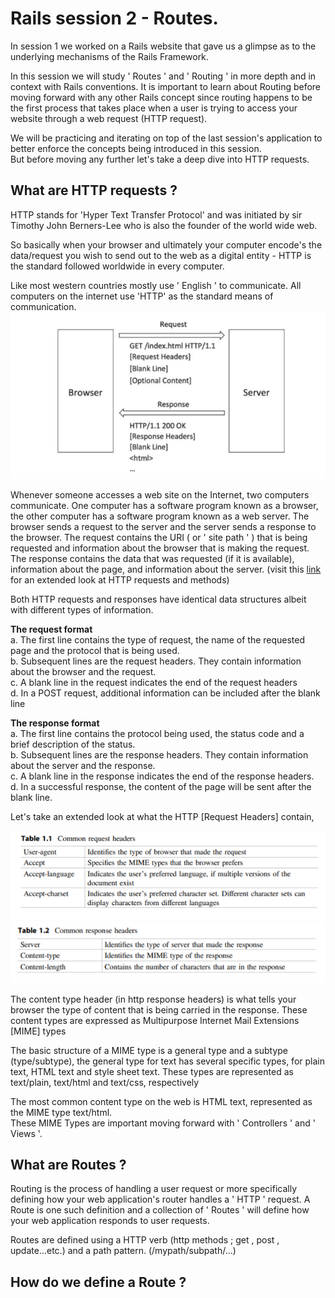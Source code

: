 # Rails session 2 - Routes.

In session 1 we worked on a Rails website that gave us a glimpse as to the underlying mechanisms of the Rails Framework.

In this session we will study ' Routes ' and ' Routing ' in more depth and in context with Rails conventions. It is important to learn about Routing before moving forward with any other Rails concept since routing happens to be the first process that takes place when a user is trying to access your website through a web request (HTTP request).

We will be practicing and iterating on top of the last session's application to better enforce the concepts being introduced in this session.</br> But before moving any further let's take a deep dive into HTTP requests.


## What are HTTP requests ?

HTTP stands for 'Hyper Text Transfer Protocol' and was initiated by sir Timothy John Berners-Lee who is also the founder of the world wide web.

So basically when your browser and ultimately your computer encode's the data/request you wish to send out to the web as a digital entity - HTTP is the standard followed worldwide in every computer.

Like most western countries mostly use ' English ' to communicate. All computers on the internet use 'HTTP' as the standard means of communication.
</br>
![http base](http1.png)

Whenever someone accesses a web site on the Internet, two computers communicate. One computer has a software program known as a browser, the other computer has a software program known as a web server. 
The browser sends a request to the server  and the server sends a response to the browser. 
The request contains the URI ( or ' site path ' ) that is being requested  and information about the browser that is making the request.
The response contains the data that was requested (if it is available), information about the page, and information about the server. (visit this [link](https://www.aisangam.com/blog/http-request-message-format-well-explained/) for an extended look at HTTP requests and methods)


Both HTTP requests and responses have identical data structures albeit with different types of information.

**The request format**</br>
a. The first line contains the type of request, the name of the requested page and the protocol that is being used. </br>
b. Subsequent lines are the request headers. They contain information about the browser and the request.</br>
c. A blank line in the request indicates the end of the request headers</br>
d. In a POST request, additional information can be included after the blank line

**The response format**</br>
a. The first line contains the protocol being used, the status code and a brief description of the status.</br>
b. Subsequent lines are the response headers. They contain information about the server and the response. </br>
c. A blank line in the response indicates the end of the response headers.</br>
d. In a successful response, the content of the page will be sent after the blank line.</br>

Let's take an extended look at what the HTTP [Request Headers] contain,</br>

![http base](http21.png)
![http base](http22.png)

The content type header (in http response headers) is what tells your browser the type of content that is being carried in the response. These content types are expressed as Multipurpose Internet Mail Extensions [MIME] types

The basic structure of a MIME type is a general type and a subtype (type/subtype), the general type for text has several specific types, for plain text, HTML text and style sheet text. These types are represented as text/plain, text/html and text/css, respectively

The most common content type on the web is HTML text, represented as the MIME type text/html.</br> These MIME Types are important moving forward with ' Controllers ' and ' Views '.

## What are Routes ?

Routing is the process of handling a user request or more specifically defining how your web application's router handles a ' HTTP ' request. A Route is one such definition and a collection of ' Routes ' will define how your web application responds to user requests.

Routes are defined using a HTTP verb (http methods ; get , post , update...etc.) and a path pattern. (/mypath/subpath/...)

## How do we define a Route ?

